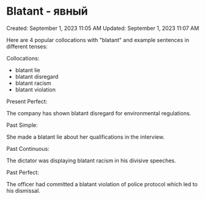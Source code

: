 # Blatant - явный

Created: September 1, 2023 11:05 AM
Updated: September 1, 2023 11:07 AM

Here are 4 popular collocations with "blatant" and example sentences in different tenses:

Collocations:

- blatant lie
- blatant disregard
- blatant racism
- blatant violation

Present Perfect:

The company has shown blatant disregard for environmental regulations.

Past Simple:

She made a blatant lie about her qualifications in the interview.

Past Continuous:

The dictator was displaying blatant racism in his divisive speeches.

Past Perfect:

The officer had committed a blatant violation of police protocol which led to his dismissal.